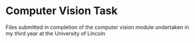 # Computer Vision Task

Files submitted in completion of the computer vision module undertaken in my third year at the University of Lincoln
